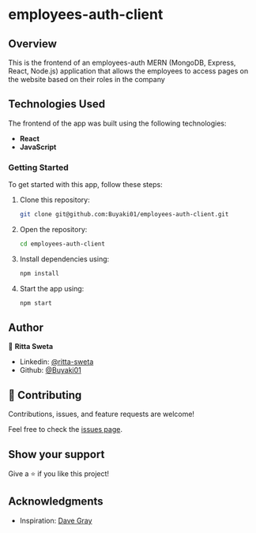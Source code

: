 # employees-auth-client

## Overview
This is the frontend of an employees-auth MERN (MongoDB, Express, React, Node.js) application that allows the employees to access pages on the website based on their roles in the company

## Technologies Used
The frontend of the app was built using the following technologies:

- **React**
- **JavaScript**

### Getting Started
To get started with this app, follow these steps:

1. Clone this repository: 
    ```bash 
    git clone git@github.com:Buyaki01/employees-auth-client.git
    ```

2. Open the repository: 
    ```bash 
    cd employees-auth-client
    ```

3. Install dependencies using: 
    ```bash 
    npm install
    ```

4. Start the app using: 
    ```bash 
    npm start
    ``` 

## Author
👤 **Ritta Sweta**

- Linkedin: [@ritta-sweta](https://www.linkedin.com/in/ritta-sweta/)
- Github: [@Buyaki01](https://github.com/Buyaki01)

## 🤝 Contributing

Contributions, issues, and feature requests are welcome!

Feel free to check the [issues page](https://github.com/Buyaki01/employees-auth-client/issues).

## Show your support

Give a ⭐️ if you like this project!

## Acknowledgments
- Inspiration: [Dave Gray](https://www.youtube.com/@DaveGrayTeachesCode)
